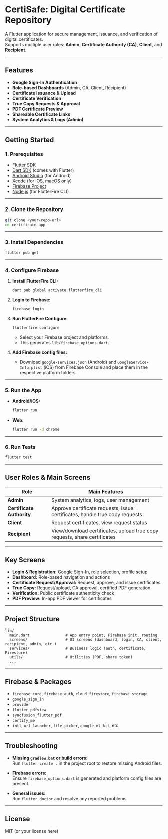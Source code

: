 # CertiSafe: Digital Certificate Repository

A Flutter application for secure management, issuance, and verification of digital certificates.  
Supports multiple user roles: **Admin**, **Certificate Authority (CA)**, **Client**, and **Recipient**.

---

## Features

- **Google Sign-In Authentication**
- **Role-based Dashboards** (Admin, CA, Client, Recipient)
- **Certificate Issuance & Upload**
- **Certificate Verification**
- **True Copy Requests & Approval**
- **PDF Certificate Preview**
- **Shareable Certificate Links**
- **System Analytics & Logs (Admin)**

---

## Getting Started

### 1. Prerequisites

- [Flutter SDK](https://docs.flutter.dev/get-started/install)
- [Dart SDK](https://dart.dev/get-dart) (comes with Flutter)
- [Android Studio](https://developer.android.com/studio) (for Android)
- [Xcode](https://developer.apple.com/xcode/) (for iOS, macOS only)
- [Firebase Project](https://console.firebase.google.com/)
- [Node.js](https://nodejs.org/) (for FlutterFire CLI)

---

### 2. Clone the Repository

```sh
git clone <your-repo-url>
cd certificate_app
```

---

### 3. Install Dependencies

```sh
flutter pub get
```

---

### 4. Configure Firebase

1. **Install FlutterFire CLI:**

   ```sh
   dart pub global activate flutterfire_cli
   ```

2. **Login to Firebase:**

   ```sh
   firebase login
   ```

3. **Run FlutterFire Configure:**

   ```sh
   flutterfire configure
   ```

   - Select your Firebase project and platforms.
   - This generates `lib/firebase_options.dart`.

4. **Add Firebase config files:**
   - Download `google-services.json` (Android) and `GoogleService-Info.plist` (iOS) from Firebase Console and place them in the respective platform folders.

---

### 5. Run the App

- **Android/iOS:**

  ```sh
  flutter run
  ```

- **Web:**
  ```sh
  flutter run -d chrome
  ```

---

### 6. Run Tests

```sh
flutter test
```

---

## User Roles & Main Screens

| Role                      | Main Features                                                               |
| ------------------------- | --------------------------------------------------------------------------- |
| **Admin**                 | System analytics, logs, user management                                     |
| **Certificate Authority** | Approve certificate requests, issue certificates, handle true copy requests |
| **Client**                | Request certificates, view request status                                   |
| **Recipient**             | View/download certificates, upload true copy requests, share certificates   |

---

## Key Screens

- **Login & Registration:** Google Sign-In, role selection, profile setup
- **Dashboard:** Role-based navigation and actions
- **Certificate Request/Approval:** Request, approve, and issue certificates
- **True Copy:** Request/upload, CA approval, certified PDF generation
- **Verification:** Public certificate authenticity check
- **PDF Preview:** In-app PDF viewer for certificates

---

## Project Structure

```
lib/
  main.dart                # App entry point, Firebase init, routing
  screens/                 # UI screens (dashboard, login, CA, client, recipient, admin, etc.)
  services/                # Business logic (auth, certificate, Firestore)
  utils/                   # Utilities (PDF, share token)
  ...
```

---

## Firebase & Packages

- `firebase_core`, `firebase_auth`, `cloud_firestore`, `firebase_storage`
- `google_sign_in`
- `provider`
- `flutter_pdfview`
- `syncfusion_flutter_pdf`
- `certify_me`
- `intl`, `url_launcher`, `file_picker`, `google_ml_kit`, etc.

---

## Troubleshooting

- **Missing `gradlew.bat` or build errors:**  
  Run `flutter create .` in the project root to restore missing Android files.

- **Firebase errors:**  
  Ensure `firebase_options.dart` is generated and platform config files are present.

- **General issues:**  
  Run `flutter doctor` and resolve any reported problems.

---

## License

MIT (or your license here)
